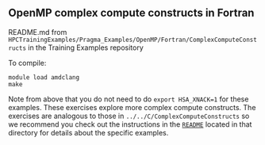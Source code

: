
## OpenMP complex compute constructs in Fortran

README.md from `HPCTrainingExamples/Pragma_Examples/OpenMP/Fortran/ComplexComputeConstructs` in the Training Examples repository

To compile:

```
module load amdclang
make 
```

Note from above that you do not need to do `export HSA_XNACK=1` for these examples.
These exercises explore more complex compute constructs. The exercises are analogous to those in `../../C/ComplexComputeConstructs` so we recommend you check out the instructions in the [`README`](https://github.com/amd/HPCTrainingExamples/blob/main/Pragma_Examples/OpenMP/C/ComplexComputeConstructs/README.md) located in that directory for details about the specific examples.
